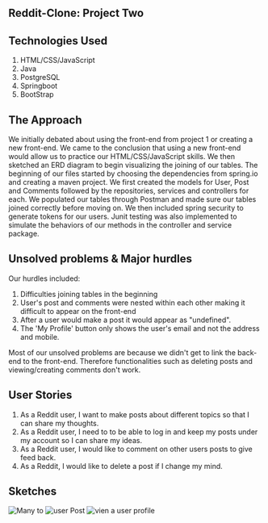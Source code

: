 ## Reddit-Clone: Project Two

## Technologies Used
1. HTML/CSS/JavaScript
2. Java
3. PostgreSQL
4. Springboot
5. BootStrap

## The Approach 

We initially debated about using the front-end from project 1 or creating a new front-end. We came to the conclusion that using a new front-end would allow us to practice our HTML/CSS/JavaScript skills. We then sketched an ERD diagram to begin visualizing the joining of our tables. The beginning of our files started by choosing the dependencies from spring.io and creating a maven project. We first created the models for  User, Post and Comments followed by the repositories, services and  controllers for each. We populated our tables through Postman and made sure our tables joined correctly before moving on. We then included spring security to generate tokens for our users. Junit testing was also implemented to simulate the behaviors of our methods in the controller and service package. 

## Unsolved problems & Major hurdles

Our hurdles included:

1. Difficulties joining tables in the beginning
2. User's post and comments were nested within each other making it difficult to appear on the front-end
3. After a user would make a post it would appear as "undefined".
4. The 'My Profile' button only shows the user's email and not the address and mobile. 

Most of our unsolved problems are because we didn't get to link the back-end to the front-end. Therefore functionalities such as deleting posts and viewing/creating comments don't work.

## User Stories
1. As a Reddit user, I want to make posts about different topics so that I can share my thoughts.
2. As a Reddit user, I need to to be able to log in and keep my posts under my account so I can share my ideas.	
3. As a Reddit user, I would like to comment on other users posts to give feed back.	
4. As a Reddit, I would like to delete a post if I change my mind. 


## Sketches

![Many to](https://user-images.githubusercontent.com/28772023/66508313-de7d5980-ea9e-11e9-9058-d22aa00eeac0.JPG)
![user Post](https://user-images.githubusercontent.com/28772023/66508518-4cc21c00-ea9f-11e9-9d8b-278bd00dba50.JPG)
![vien a user profile](https://user-images.githubusercontent.com/28772023/66508633-7d09ba80-ea9f-11e9-8106-57e612acfd60.jpg)

